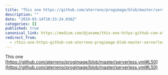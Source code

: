 ```yaml
---
title: "This one https://github.com/aterreno/progimage/blob/master/serverless.yml#L50"
description: ""
date: "2019-03-14T10:33:24.036Z"
categories: []
published: true
canonical_link: https://medium.com/@javame/this-one-https-github-com-aterreno-progimage-blob-master-serverless-yml-l50-f692616b4a80
redirect_from:
  - /this-one-https-github-com-aterreno-progimage-blob-master-serverless-yml-l50-f692616b4a80
---
```


This one [https://github.com/aterreno/progimage/blob/master/serverless.yml#L50](https://github.com/aterreno/progimage/blob/master/serverless.yml#L50)
